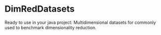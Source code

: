 # DimRedDatasets
Ready to use in your java project: Multidimensional datasets for commonly used to benchmark dimensionality reduction. 

